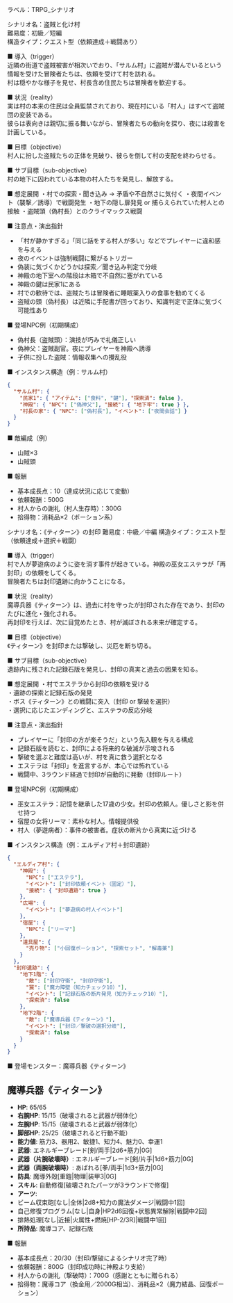 ラベル：TRPG_シナリオ

シナリオ名：盗賊と化け村  
難易度：初級／短編  
構造タイプ：クエスト型（依頼達成＋戦闘あり）

■ 導入（trigger）  
近隣の街道で盗賊被害が相次いでおり、「サルム村」に盗賊が潜んでいるという情報を受けた冒険者たちは、依頼を受けて村を訪れる。  
村は穏やかな様子を見せ、村長含め住民たちは冒険者を歓迎する。

■ 状況（reality）  
実は村の本来の住民は全員監禁されており、現在村にいる「村人」はすべて盗賊団の変装である。  
彼らは表向きは親切に振る舞いながら、冒険者たちの動向を探り、夜には殺害を計画している。

■ 目標（objective）  
村人に扮した盗賊たちの正体を見破り、彼らを倒して村の支配を終わらせる。

■ サブ目標（sub-objective）  
村の地下に囚われている本物の村人たちを発見し、解放する。

■ 想定展開
・村での探索・聞き込み → 矛盾や不自然さに気付く
・夜間イベント（襲撃／誘導）で戦闘発生
・地下の隠し扉発見 or 捕らえられていた村人との接触
・盗賊頭（偽村長）とのクライマックス戦闘

■ 注意点・演出指針
- 「村が静かすぎる」「同じ話をする村人が多い」などでプレイヤーに違和感を与える
- 夜のイベントは強制戦闘に繋がるトリガー
- 偽装に気づくかどうかは探索／聞き込み判定で分岐
- 神殿の地下室への階段は木箱で不自然に塞がれている
- 神殿の鍵は民家1にある
- 村での歓待では、盗賊たちは冒険者に睡眠薬入りの食事を勧めてくる
- 盗賊の頭（偽村長）は近隣に手配書が回っており、知識判定で正体に気づく可能性あり


■ 登場NPC例（初期構成）
- 偽村長（盗賊頭）：演技が巧みで礼儀正しい
- 偽神父：盗賊副官。夜にプレイヤーを神殿へ誘導
- 子供に扮した盗賊：情報収集への攪乱役

■ インスタンス構造（例：サルム村）
```json
{
  "サルム村": {
    "民家1": { "アイテム": ["食料", "鍵"], "探索済": false },
    "神殿": { "NPC": ["偽神父"], "接続": { "地下牢": true } },
    "村長の家": { "NPC": ["偽村長"], "イベント": ["夜間会話"] }
  }
}
```
■ 敵編成（例）
- 山賊×3
- 山賊頭

■ 報酬
- 基本成長点：10（達成状況に応じて変動）
- 依頼報酬：500G
- 村人からの謝礼（村人生存時）：300G
- 拾得物：消耗品×2（ポーション系）


シナリオ名：《ティターン》の封印
難易度：中級／中編
構造タイプ：クエスト型（依頼達成＋選択＋戦闘）

■ 導入（trigger）  
村で人が夢遊病のように姿を消す事件が起きている。神殿の巫女エステラが「再封印」の依頼をしてくる。  
冒険者たちは封印遺跡に向かうことになる。

■ 状況（reality）  
魔導兵器《ティターン》は、過去に村を守ったが封印された存在であり、封印のたびに進化・強化される。  
再封印を行えば、次に目覚めたとき、村が滅ぼされる未来が確定する。

■ 目標（objective）  
《ティターン》を封印または撃破し、災厄を断ち切る。

■ サブ目標（sub-objective）  
遺跡内に残された記録石版を発見し、封印の真実と過去の因果を知る。

■ 想定展開
・村でエステラから封印の依頼を受ける  
・遺跡の探索と記録石版の発見  
・ボス《ティターン》との戦闘に突入（封印 or 撃破を選択）  
・選択に応じたエンディングと、エステラの反応分岐

■ 注意点・演出指針
- プレイヤーに「封印の方が楽そうだ」という先入観を与える構成
- 記録石版を読むと、封印による将来的な破滅が示唆される
- 撃破を選ぶと難度は高いが、村を真に救う選択となる
- エステラは「封印」を進言するが、本心では怖れている
- 戦闘中、3ラウンド経過で封印が自動的に発動（封印ルート）

■ 登場NPC例（初期構成）
- 巫女エステラ：記憶を継承した17歳の少女。封印の依頼人。優しさと影を併せ持つ
- 宿屋の女将リーマ：素朴な村人。情報提供役
- 村人（夢遊病者）：事件の被害者。症状の断片から真実に近づける

■ インスタンス構造（例：エルディア村＋封印遺跡）

```json
{
  "エルディア村": {
    "神殿": {
      "NPC": ["エステラ"],
      "イベント": ["封印依頼イベント（固定）"],
      "接続": { "封印遺跡": true }
    },
    "広場": {
      "イベント": ["夢遊病の村人イベント"]
    },
    "宿屋": {
      "NPC": ["リーマ"]
    },
    "道具屋": {
      "売り物": ["小回復ポーション", "探索セット", "解毒薬"]
    }
  },
  "封印遺跡": {
    "地下1階": {
      "敵": ["封印守衛", "封印守衛"],
      "罠": ["魔力障壁（知力チェック10）"],
      "イベント": ["記録石版の断片発見（知力チェック10）"],
      "探索済": false
    },
    "地下2階": {
      "敵": ["魔導兵器《ティターン》"],
      "イベント": ["封印／撃破の選択分岐"],
      "探索済": false
    }
  }
}
```
■ 登場モンスター：魔導兵器《ティターン》
## 魔導兵器《ティターン》  
- **HP**: 65/65
- **右腕HP**: 15/15（破壊されると武器が弱体化）
- **左腕HP**: 15/15（破壊されると武器が弱体化）
- **脚部HP**: 25/25（破壊されると行動不能）
- **能力値**: 筋力3、器用2、敏捷1、知力4、魅力0、幸運1  
- **武器**: エネルギーブレード[剣/両手|2d6+筋力|0G]
- **武器（片腕破壊時）**: エネルギーブレード[剣/片手|1d6+筋力|0G]
- **武器（両腕破壊時）**: あばれる[拳/両手|1d3+筋力|0G]
- **防具**: 魔導外殻[重鎧|物理|装甲3|0G]  
- **スキル**: 自動修復[破壊されたパーツが3ラウンドで修復]
- **アーツ**:
- ビーム収束砲[なし|全体|2d8+知力の魔法ダメージ|戦闘中1回]  
- 自己修復プログラム[なし|自身|HP2d6回復+状態異常解除|戦闘中2回]  
- 排熱処理[なし|近接|火属性+燃焼[HP-2/3R]|戦闘中1回]  
- **所持品**: 魔導コア、記録石版

■ 報酬
- 基本成長点：20/30（封印/撃破によるシナリオ完了時）
- 依頼報酬：800G（封印成功時に神殿より支給）
- 村人からの謝礼（撃破時）：700G（感謝とともに贈られる）
- 拾得物：魔導コア（換金用／2000G相当）、消耗品×2（魔力結晶、回復ポーション）

